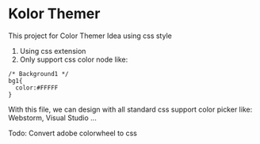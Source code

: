 # Kolor Themer


This project for Color Themer Idea using css style
1. Using css extension
2. Only support css color node like:

```  
/* Background1 */
bg1{
  color:#FFFFF
}
```

With this file, we can design with all standard css support color picker like: Webstorm, Visual Studio ... 

Todo:
Convert adobe colorwheel to css
